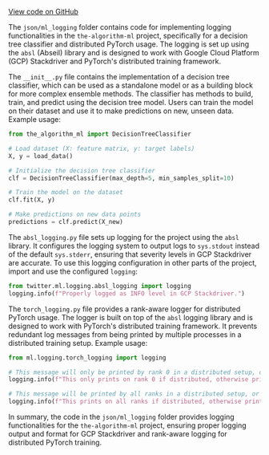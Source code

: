 [View code on GitHub](https://github.com/twitter/the-algorithm-ml/tree/master/.autodoc/docs/json/ml_logging)

The `json/ml_logging` folder contains code for implementing logging functionalities in the `the-algorithm-ml` project, specifically for a decision tree classifier and distributed PyTorch usage. The logging is set up using the `absl` (Abseil) library and is designed to work with Google Cloud Platform (GCP) Stackdriver and PyTorch's distributed training framework.

The `__init__.py` file contains the implementation of a decision tree classifier, which can be used as a standalone model or as a building block for more complex ensemble methods. The classifier has methods to build, train, and predict using the decision tree model. Users can train the model on their dataset and use it to make predictions on new, unseen data. Example usage:

```python
from the_algorithm_ml import DecisionTreeClassifier

# Load dataset (X: feature matrix, y: target labels)
X, y = load_data()

# Initialize the decision tree classifier
clf = DecisionTreeClassifier(max_depth=5, min_samples_split=10)

# Train the model on the dataset
clf.fit(X, y)

# Make predictions on new data points
predictions = clf.predict(X_new)
```

The `absl_logging.py` file sets up logging for the project using the `absl` library. It configures the logging system to output logs to `sys.stdout` instead of the default `sys.stderr`, ensuring that severity levels in GCP Stackdriver are accurate. To use this logging configuration in other parts of the project, import and use the configured `logging`:

```python
from twitter.ml.logging.absl_logging import logging
logging.info(f"Properly logged as INFO level in GCP Stackdriver.")
```

The `torch_logging.py` file provides a rank-aware logger for distributed PyTorch usage. The logger is built on top of the `absl` logging library and is designed to work with PyTorch's distributed training framework. It prevents redundant log messages from being printed by multiple processes in a distributed training setup. Example usage:

```python
from ml.logging.torch_logging import logging

# This message will only be printed by rank 0 in a distributed setup, or normally in a non-distributed setup.
logging.info(f"This only prints on rank 0 if distributed, otherwise prints normally.")

# This message will be printed by all ranks in a distributed setup, or normally in a non-distributed setup.
logging.info(f"This prints on all ranks if distributed, otherwise prints normally.", rank=-1)
```

In summary, the code in the `json/ml_logging` folder provides logging functionalities for the `the-algorithm-ml` project, ensuring proper logging output and format for GCP Stackdriver and rank-aware logging for distributed PyTorch training.
